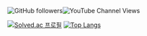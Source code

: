 <img alt="GitHub followers" src="https://img.shields.io/github/followers/sungjujjang"><img alt="YouTube Channel Views" src="https://img.shields.io/youtube/channel/views/UCH9QOF2Czyyq-sTCJy2kf2A">

[![Solved.ac 프로필](http://mazassumnida.wtf/api/generate_badge?boj=victory8701)](https://solved.ac/victory8701)  [![Top Langs](https://github-readme-stats.vercel.app/api/top-langs/?username=sungjujjang&langs_count=8)](https://github.com/sungjujjang/github-readme-stats)
